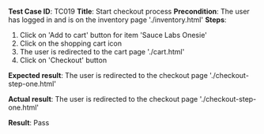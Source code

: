 **Test Case ID**: TC019
**Title**: Start checkout process
**Precondition**: The user has logged in and is on the inventory page './inventory.html'
**Steps**:
1. Click on 'Add to cart' button for item 'Sauce Labs Onesie'
2. Click on the shopping cart icon
3. The user is redirected to the cart page './cart.html'
4. Click on 'Checkout' button

**Expected result**: The user is redirected to the checkout page './checkout-step-one.html'

**Actual result**: The user is redirected to the checkout page './checkout-step-one.html'

**Result**: Pass